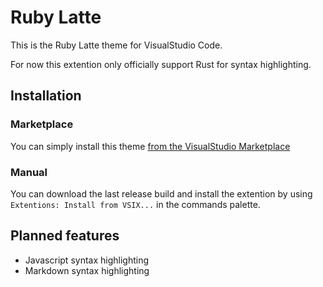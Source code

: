 # Ruby Latte
This is the Ruby Latte theme for VisualStudio Code.

For now this extention only officially support Rust for syntax highlighting.


## Installation

### Marketplace
You can simply install this theme [from the VisualStudio Marketplace](https://marketplace.visualstudio.com/items?itemName=limpbiskuit.ruby-latte)

### Manual
You can download the last release build and install the extention by using `Extentions: Install from VSIX...` in the commands palette.


## Planned features
* Javascript syntax highlighting
* Markdown syntax highlighting
